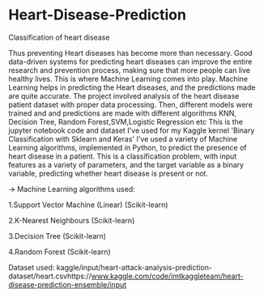 <h1>Heart-Disease-Prediction</h1>
Classification of heart disease 

Thus preventing Heart diseases has become more than necessary. Good data-driven systems for predicting heart diseases can improve the entire research and prevention process, making sure that more people can live healthy lives. This is where Machine Learning comes into play. Machine Learning helps in predicting the Heart diseases, and the predictions made are quite accurate.
The project involved analysis of the heart disease patient dataset with proper data processing. Then, different models were trained and and predictions are made with different algorithms KNN, Decision Tree, Random Forest,SVM,Logistic Regression etc This is the jupyter notebook code and dataset I've used for my Kaggle kernel 'Binary Classification with Sklearn and Keras'
I've used a variety of Machine Learning algorithms, implemented in Python, to predict the presence of heart disease in a patient. This is a classification problem, with input features as a variety of parameters, and the target variable as a binary variable, predicting whether heart disease is present or not.


-> Machine Learning algorithms used:



1.Support Vector Machine (Linear) (Scikit-learn)



2.K-Nearest Neighbours (Scikit-learn)



3.Decision Tree (Scikit-learn)



4.Random Forest (Scikit-learn)



Dataset used: kaggle/input/heart-attack-analysis-prediction-dataset/heart.csvhttps://www.kaggle.com/code/imtkaggleteam/heart-disease-prediction-ensemble/input

